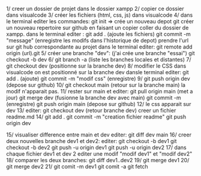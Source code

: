 1/ creer un dossier de projet dans le dossier xampp
2/ copier ce dossier dans visualcode
3/ créer les fichiers (html, css, js) dans visualcode
4/ dans le terminal editer les commandes:
    git init => crée un nouveau depot git
créer un nouveau repertoire sur github en faisant un copier coller du dossier de xampp.
   dans le terminal editer :
   git add . (ajoute les fichiers)
   git commit -m "message" (enregistre les modifs dans l'historique de depot)
   prendre l'url sur git hub correspondante au projet
   dans le terminal editer:
   git remote add origin (url).git
5/ créer une branche "dev": (j'ai crée une branche "essai")
    git checkout -b dev
6/ git branch -a (liste les branches locales et distantes)
7/ git checkout dev (positionne sur la branche dev)
8/ modifier le CSS dans visualcode 
    on est positionné sur la branche dev
    dansle terminal editer:
    git add . (ajoute)
    git commit -m "modif css" (enregistre)
9/  git push origin dev (depose sur github)
10/ git checkout main (retour sur la branche main) la modif n'apparait pas.
11/  rester sur main et editer:
    git pull origin main (met a jour)
    git merge dev (fusionne la branche dev avec main)
    git commit -m (enregistre)
    git push origin main (depose sur github)
12/ le css apparait sur dev
13/ editer: git checkout dev (retour branche dev)
            creer un fichier readme.md
14/         git add .
            git commit -m "creation fichier readme"
            git push origin dev

15/ visualiser difference entre main et dev editer:
            git diff dev main
16/ creer deux nouvelles branche dev1 et dev2: editer:
            git checkout -b dev1
            git checkout -b dev2
            git push -u origin dev1
            git push -u origin dev2
17/ dans chaque fichier dev1 et dev 2 editer une modif "modif dev1" et "modif dev2"
18/ comparer les deux branches: 
     git diff dev1..dev2
19/ git merge dev1
20/ git merge dev2
21/ git comit -m dev1
    git comit -a
    git fetch
    
    



       